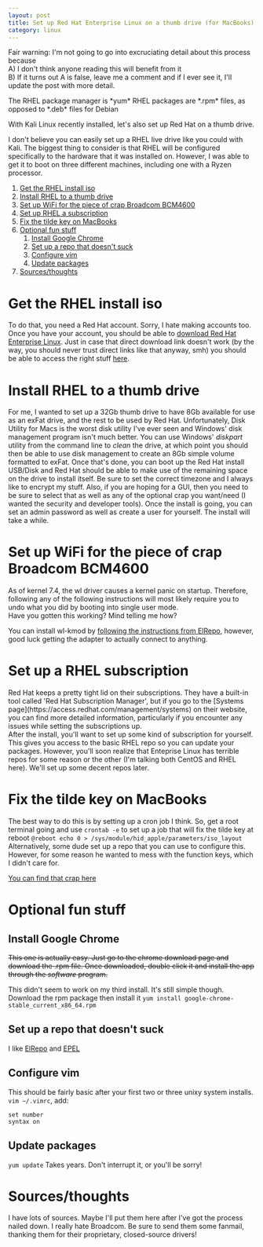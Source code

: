 ```yaml
---
layout: post
title: Set up Red Hat Enterprise Linux on a thumb drive (for MacBooks)
category: linux
---
```


Fair warning: I'm not going to go into excruciating detail about this process
because  
A) I don't think anyone reading this will benefit from it  
B) If it turns out A is false, leave me a comment and if I ever see it, I'll
update the post with more detail.

<div markdown="1" class="alert alert-info" role="alert">
The RHEL package manager is *yum*  
RHEL packages are *.rpm* files, as opposed to *.deb* files for Debian
</div>

With Kali Linux recently installed, let's also set up Red Hat on a thumb drive.
<div markdown="1" class="alert alert-danger" role="alert">
I don't believe you can easily set up a RHEL live drive like you could with Kali.
The biggest thing to consider is that RHEL will be configured specifically to
the hardware that it was installed on. However, I was able to get it to boot on
three different machines, including one with a Ryzen processor.
</div>

1. [Get the RHEL install iso](#get-the-rhel-install-iso)
2. [Install RHEL to a thumb drive](#install-rhel-to-a-thumb-drive)
3. [Set up WiFi for the piece of crap Broadcom BCM4600](#set-up-wifi-for-the-piece-of-crap-broadcom-bcm4600)
4. [Set up RHEL a subscription](#set-up-rhel-subscription)
5. [Fix the tilde key on MacBooks](#fix-the-tilde-key-on-macbooks)
6. [Optional fun stuff](#optional-fun-stuff)
    1. [Install Google Chrome](#install-google-chrome)
    2. [Set up a repo that doesn't suck](#set-up-a-repo-that-doesn't-suck)
    3. [Configure vim](#configure-vim)
    4. [Update packages](#update-packages)
7. [Sources/thoughts](#sources)

# Get the RHEL install iso
To do that, you need a Red Hat account. Sorry, I hate making accounts too. Once
you have your account, you should be able to [download Red Hat Enterprise Linux](https://developers.redhat.com/download-manager/content/origin/files/sha256/43/431a58c8c0351803a608ffa56948c5a7861876f78ccbe784724dd8c987ff7000/rhel-server-7.4-x86_64-dvd.iso). Just in case that
direct download link doesn't work (by the way, you should never trust direct links
like that anyway, smh) you should be able to access the right stuff [here](https://developers.redhat.com/).

# Install RHEL to a thumb drive
For me, I wanted to set up a 32Gb thumb drive to have 8Gb available for use as
an exFat drive, and the rest to be used by Red Hat. Unfortunately, Disk Utility
for Macs is the worst disk utility I've ever seen and Windows' disk management
program isn't much better. You can use Windows' *diskpart* utility from the
command line to *clean* the drive, at which point you should then be able to use
disk management to create an 8Gb simple volume formatted to exFat. Once that's
done, you can boot up the Red Hat install USB/Disk and Red Hat should be able to
make use of the remaining space on the drive to install itself. Be sure to set
the correct timezone and I always like to encrypt my stuff. Also, if you are
hoping for a GUI, then you need to be sure to select that as well as any of the
optional crap you want/need (I wanted the security and developer tools). Once
the install is going, you can set an admin password as well as create a user
for yourself. The install will take a while.

# Set up WiFi for the piece of crap Broadcom BCM4600
<div markdown="1" class="alert alert-danger" role="alert">
As of kernel 7.4, the wl driver causes a kernel panic on startup. Therefore,
following any of the following instructions will most likely require you to
undo what you did by booting into single user mode.
</div>
Have you gotten this working? Mind telling me how?

You can install wl-kmod by [following the instructions from ElRepo](https://elrepo.org/tiki/wl-kmod),
however, good luck getting the adapter to actually connect to anything.

# Set up a RHEL subscription
<div markdown="1" class="alert alert-info" role="alert">
Red Hat keeps a pretty tight lid on their subscriptions. They have a built-in
tool called 'Red Hat Subscription Manager', but if you go to the [Systems page](https://access.redhat.com/management/systems)
on their website, you can find more detailed information, particularly if you
encounter any issues while setting the subscriptions up.
</div>
After the install, you'll want to set up some kind of subscription for yourself.
This gives you access to the basic RHEL repo so you can update your packages.
However, you'll soon realize that Enteprise Linux has terrible repos for some
reason or the other (I'm talking both CentOS and RHEL here). We'll set up some
decent repos later.

# Fix the tilde key on MacBooks
The best way to do this is by setting up a cron job I think. So, get a root
terminal going and use `crontab -e` to set up a job that will fix the tilde key
at reboot `@reboot echo 0 > /sys/module/hid_apple/parameters/iso_layout`
Alternatively, some dude set up a repo that you can use to configure this. However,
for some reason he wanted to mess with the function keys, which I didn't care for.

[You can find that crap here](https://atodorov.org/blog/2015/04/29/rhel-7-repository-for-macbook-air/)

# Optional fun stuff

## Install Google Chrome
~~This one is actually easy. Just go to the chrome download page and download the
.rpm file. Once downloaded, double click it and install the app through the
*software* program.~~

This didn't seem to work on my third install. It's still simple though. Download
the rpm package then install it `yum install google-chrome-stable_current_x86_64.rpm`

## Set up a repo that doesn't suck
I like [ElRepo](https://elrepo.org/tiki/tiki-index.php) and [EPEL](https://fedoraproject.org/wiki/EPEL/FAQ#How_can_I_install_the_packages_from_the_EPEL_software_repository.3F)

## Configure vim
This should be fairly basic after your first two or three unixy system installs.
`vim ~/.vimrc`, add:

    set number
    syntax on

## Update packages
`yum update` Takes years. Don't interrupt it, or you'll be sorry!

# Sources/thoughts
I have lots of sources. Maybe I'll put them here after I've got the process nailed
down.
I really hate Broadcom. Be sure to send them some fanmail, thanking them for their
proprietary, closed-source drivers!
